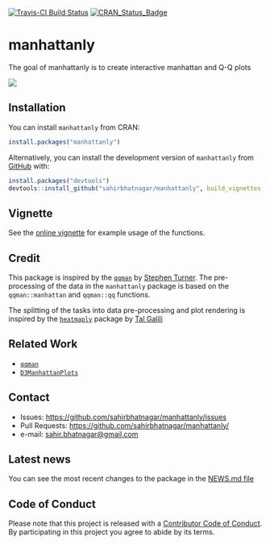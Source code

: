 [![Travis-CI Build Status](https://travis-ci.org/sahirbhatnagar/manhattanly.svg?branch=master)](https://travis-ci.org/sahirbhatnagar/manhattanly)
[![CRAN_Status_Badge](http://www.r-pkg.org/badges/version/manhattanly)](https://cran.r-project.org/package=manhattanly)



# manhattanly

The goal of manhattanly is to create interactive manhattan and Q-Q plots

![](http://i.imgur.com/n88LCky.gif)

## Installation

You can install `manhattanly` from CRAN:

```R
install.packages("manhattanly")
```

Alternatively, you can install the development version of `manhattanly` from [GitHub](https://github.com/sahirbhatnagar/manhattanly) with:

```R
install.packages("devtools")
devtools::install_github("sahirbhatnagar/manhattanly", build_vignettes = TRUE)
```

## Vignette

See the [online vignette](http://sahirbhatnagar.com/manhattanly/) for example usage of the functions.

## Credit

This package is inspired by the [`qqman`](https://github.com/stephenturner/qqman) by [Stephen Turner](http://stephenturner.us/). The pre-processing of the data in the `manhattanly` package is based on the `qqman::manhattan` and `qqman::qq` functions. 

The splitting of the tasks into data pre-processing and plot rendering is inspired by the [`heatmaply`](https://github.com/talgalili/heatmaply) package by [Tal Galili](http://www.r-statistics.com/)


## Related Work

* [`qqman`](https://github.com/stephenturner/qqman)
* [`D3ManhattanPlots`](https://github.com/nstrayer/D3ManhattanPlots)






## Contact

* Issues: <https://github.com/sahirbhatnagar/manhattanly/issues>
* Pull Requests: <https://github.com/sahirbhatnagar/manhattanly/>
* e-mail: <sahir.bhatnagar@gmail.com>


## Latest news

You can see the most recent changes to the package in the [NEWS.md file](https://github.com/sahirbhatnagar/manhattanly/blob/master/NEWS.md)




## Code of Conduct

Please note that this project is released with a [Contributor Code of Conduct](CONDUCT.md). By participating in this project you agree to abide by its terms.

